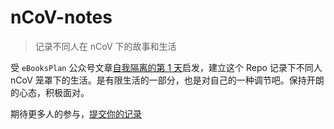 # nCoV-notes

> 记录不同人在 nCoV 下的故事和生活

受 `eBooksPlan` 公众号文章[自我隔离的第 1 天](https://mp.weixin.qq.com/s/LAq-ybXJYUf6p8ZYnoosQg)启发，建立这个 Repo 记录下不同人 nCoV 笼罩下的生活。是有限生活的一部分，也是对自己的一种调节吧。保持开朗的心态，积极面对。

期待更多人的参与，[提交你的记录](https://github.com/Mayandev/nCoV-notes/blob/master/PR.md)